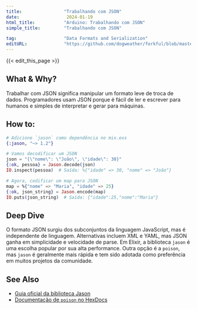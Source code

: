 ```yaml
---
title:                "Trabalhando com JSON"
date:                  2024-01-19
html_title:           "Arduino: Trabalhando com JSON"
simple_title:         "Trabalhando com JSON"

tag:                  "Data Formats and Serialization"
editURL:              "https://github.com/dogweather/forkful/blob/master/content/pt/elixir/working-with-json.md"
---
```


{{< edit_this_page >}}

## What & Why?
Trabalhar com JSON significa manipular um formato leve de troca de dados. Programadores usam JSON porque é fácil de ler e escrever para humanos e simples de interpretar e gerar para máquinas.

## How to:
```elixir
# Adicione `jason` como dependência no mix.exs
{:jason, "~> 1.2"}

# Vamos decodificar um JSON
json = "{\"nome\": \"João\", \"idade\": 30}"
{:ok, pessoa} = Jason.decode(json)
IO.inspect(pessoa)  # Saída: %{"idade" => 30, "nome" => "João"}

# Agora, codificar um map para JSON
map = %{"nome" => "Maria", "idade" => 25}
{:ok, json_string} = Jason.encode(map)
IO.puts(json_string)  # Saída: {"idade":25,"nome":"Maria"}
```

## Deep Dive
O formato JSON surgiu dos subconjuntos da linguagem JavaScript, mas é independente de linguagem. Alternativas incluem XML e YAML, mas JSON ganha em simplicidade e velocidade de parse. Em Elixir, a biblioteca `jason` é uma escolha popular por sua alta performance. Outra opção é a `poison`, mas `jason` é geralmente mais rápida e tem sido adotada como preferência em muitos projetos da comunidade.

## See Also
- [Guia oficial da biblioteca Jason](https://hexdocs.pm/jason/readme.html)
- [Documentação de `poison` no HexDocs](https://hexdocs.pm/poison/readme.html)
